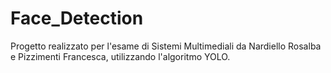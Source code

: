 # Face_Detection
Progetto realizzato per l'esame di Sistemi Multimediali da Nardiello Rosalba e Pizzimenti Francesca, utilizzando l'algoritmo YOLO.
